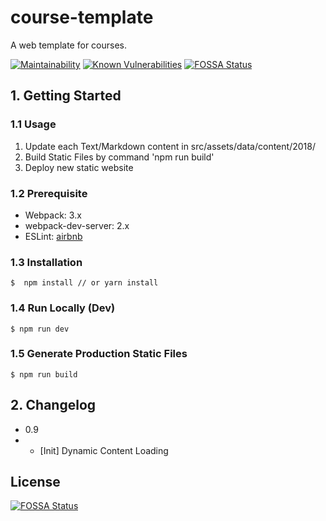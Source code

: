 # course-template
A web template for courses.

[![Maintainability](https://api.codeclimate.com/v1/badges/05a9fabe29c24099a2fe/maintainability)](https://codeclimate.com/github/NetDBNCKU/dsai/maintainability)
[![Known Vulnerabilities](https://snyk.io/test/github/NetDBNCKU/dsai/badge.svg)](https://snyk.io/test/github/NetDBNCKU/dsai)
[![FOSSA Status](https://app.fossa.io/api/projects/git%2Bgithub.com%2FNetDBNCKU%2Fdsai.svg?type=shield)](https://app.fossa.io/projects/git%2Bgithub.com%2FNetDBNCKU%2Fdsai?ref=badge_shield)

## 1. Getting Started

### 1.1 Usage
1. Update each Text/Markdown content in src/assets/data/content/2018/
2. Build Static Files by command 'npm run build'
3. Deploy new static website

### 1.2 Prerequisite
- Webpack: 3.x
- webpack-dev-server: 2.x
- ESLint: [airbnb](https://github.com/airbnb/javascript/tree/master/packages/eslint-config-airbnb)


### 1.3 Installation

```
$  npm install // or yarn install
```

### 1.4 Run Locally (Dev)
```
$ npm run dev
```

### 1.5 Generate Production Static Files
```
$ npm run build
```

## 2. Changelog

- 0.9
- - [Init] Dynamic Content Loading


## License
[![FOSSA Status](https://app.fossa.io/api/projects/git%2Bgithub.com%2FNetDBNCKU%2Fdsai.svg?type=large)](https://app.fossa.io/projects/git%2Bgithub.com%2FNetDBNCKU%2Fdsai?ref=badge_large)
